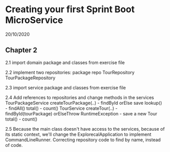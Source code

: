 # Creating your first Sprint Boot MicroService
20/10/2020

## Chapter 2
2.1 import domain package and classes from exercise file

2.2 implement two repositories: package repo
    TourRepository
    TourPackageRepository
    
2.3 import service package and classes from exercise file

2.4 Add references to repositories and change methods in the services
    TourPackageService
        createTourPackage(..) - findById orElse save
        lookup() - findAll() 
        total() - count()
    TourService
        createTour(..) - findById(tourPackage) orElseThrow RuntimeException
                        - save a new Tour
        total() - count()
        
2.5 Because the main class doesn't have access to the services, because of its static context, we'll 
change the ExplorecalApplication to implement CommandLineRunner.
    Correcting repository code to find by name, instead of code.        